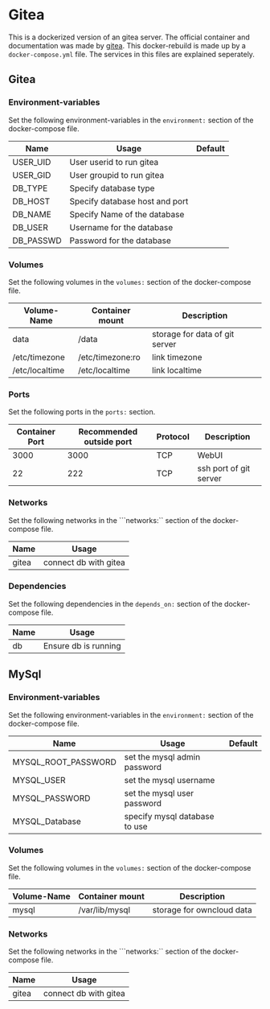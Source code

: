 # Gitea
This is a dockerized version of an gitea server.
The official container and documentation was made by [gitea](https://hub.docker.com/gitea/gitea).
This docker-rebuild is made up by a ```docker-compose.yml``` file.
The services in this files are explained seperately.

## Gitea

### Environment-variables
Set the following environment-variables in the ```environment:``` section of the docker-compose file.

| Name                | Usage                          | Default |
| ------------------- | ------------------------------ | ------- |
| USER_UID            | User userid to run gitea       |         |
| USER_GID            | User groupid to run gitea      |         |
| DB_TYPE             | Specify database type          |         |
| DB_HOST             | Specify database host and port |         |
| DB_NAME             | Specify Name of the database   |         |
| DB_USER             | Username for the database      |         |
| DB_PASSWD           | Password for the database      |         |


### Volumes
Set the following volumes in the ```volumes:``` section of the docker-compose file.

| Volume-Name      | Container mount        | Description                    |
| ---------------- | ---------------------- | ------------------------------ |
| data             | /data                  | storage for data of git server |
| /etc/timezone    | /etc/timezone:ro       | link timezone                  |
| /etc/localtime   | /etc/localtime         | link localtime                 |

### Ports
Set the following ports in the ```ports:``` section.

| Container Port | Recommended outside port | Protocol | Description            |
| -------------- | ------------------------ | -------- | ---------------------- |
| 3000           | 3000                     | TCP      | WebUI                  |
| 22             | 222                      | TCP      | ssh port of git server |

### Networks
Set the following networks in the ```networks:`` section of the docker-compose file.

| Name  | Usage                 |
| ----- | --------------------- |
| gitea | connect db with gitea |

### Dependencies
Set the following dependencies in the ```depends_on:``` section of the docker-compose file.

| Name  | Usage                 |
| ----- | --------------------- |
| db    | Ensure db is running  |

## MySql

### Environment-variables
Set the following environment-variables in the ```environment:``` section of the docker-compose file.

| Name                | Usage                         | Default |
| ------------------- | ----------------------------- | ------- |
| MYSQL_ROOT_PASSWORD | set the mysql admin password  |         |
| MYSQL_USER          | set the mysql username        |         |
| MYSQL_PASSWORD      | set the mysql user password   |         |
| MYSQL_Database      | specify mysql database to use |         |

### Volumes
Set the following volumes in the ```volumes:``` section of the docker-compose file.

| Volume-Name      | Container mount        | Description                  |
| ---------------- | ---------------------- | ---------------------------- |
| mysql            | /var/lib/mysql         | storage for owncloud data    |

### Networks
Set the following networks in the ```networks:`` section of the docker-compose file.

| Name  | Usage                 |
| ----- | --------------------- |
| gitea | connect db with gitea |
